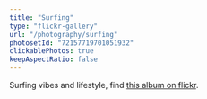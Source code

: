 ```yaml
---
title: "Surfing"
type: "flickr-gallery"
url: "/photography/surfing"
photosetId: "72157719701051932"
clickablePhotos: true
keepAspectRatio: false
---
```


Surfing vibes and lifestyle, find [this album on flickr](https://www.flickr.com/photos/139561037@N05/albums/72157719701051932).
